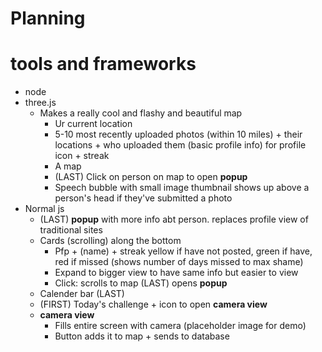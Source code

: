 # Planning
# tools and frameworks
- node
- three.js
  - Makes a really cool and flashy and beautiful map
    - Ur current location
    - 5-10 most recently uploaded photos (within 10 miles) + their locations + who uploaded them (basic profile info) for profile icon + streak
    - A map
    - (LAST) Click on person on map to open __popup__
    - Speech bubble with small image thumbnail shows up above a person's head if they've submitted a photo
- Normal js
  - (LAST) __popup__ with more info abt person. replaces profile view of traditional sites 
  - Cards (scrolling) along the bottom
    - Pfp + (name) + streak yellow if have not posted, green if have, red if missed (shows number of days missed to max shame)
    - Expand to bigger view to have same info but easier to view
    - Click: scrolls to map (LAST) opens __popup__
  - Calender bar (LAST)
  - (FIRST) Today's challenge + icon to open __camera view__
  - __camera view__
    - Fills entire screen with camera (placeholder image for demo)
    - Button adds it to map + sends to database